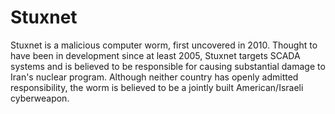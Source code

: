 # Stuxnet

Stuxnet is a malicious computer worm, first uncovered in 2010. Thought to have been in development since at least 2005, Stuxnet targets SCADA systems and is believed to be responsible for causing substantial damage to Iran's nuclear program. Although neither country has openly admitted responsibility, the worm is believed to be a jointly built American/Israeli cyberweapon.
